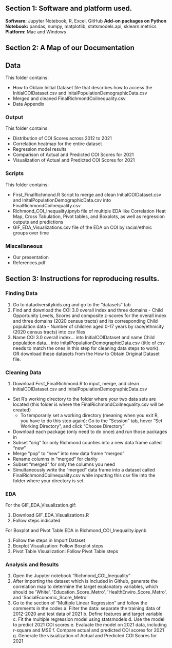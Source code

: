 ## Section 1: Software and platform used.
**Software:** Jupyter Notebook, R, Excel, GitHub
**Add-on packages on Python Notebook:** pandas, numpy, matplotlib, statsmodels.api, sklearn.metrics
**Platform:** Mac and Windows

## Section 2: A Map of our Documentation
## Data 
This folder contains:
* How to Obtain Initial Dataset file that describes how to access the InitialCOIDataset.csv and InitalPopulationDemographicData.csv 
* Merged and cleaned FinalRichmondCoiInequality.csv
* Data Appendix
### Output
This folder contains:
* Distribution of COI Scores across 2012 to 2021
* Correlation heatmap for the entire dataset
* Regression model results
* Comparison of Actual and Predicted COI Scores for 2021
* Visualization of Actual and Predicted COI Scores for 2021

### Scripts
This folder contains:
* First_FinalRichmond.R Script to merge and clean InitialCOIDataset.csv and InitalPopulationDemographicData.csv into FinalRichmondCoiInequality.csv
* Richmond_COI_Inequality.ipnyb file of multiple EDA like Correlation Heat Map, Cross Tabulation, Pivot tables, and Boxplots, as well as regression outputs and predictions
* GIF_EDA_Visualizations.csv file of the EDA on COI by racial/ethnic groups over time

### Miscellaneous
* Our presentation
* References.pdf


## Section 3: Instructions for reproducing results.
### Finding Data
1. Go to datadiversitykids.org and go to the “datasets” tab
2. Find and download the COI 3.0 overall index and three domains - Child Opportunity Levels, Scores and composite z-scores for the overall index and three domains (2020 census tracts) and its corresponding Child population data - Number of children aged 0-17 years by race/ethnicity (2020 census tracts) into csv files
3. Name COI 3.0 overall index… into InitialCOIDataset and name Child population data… into InitalPopulationDemographicData.csv (title of csv needs to match the ones in this step for cleaning data steps to work).  OR download these datasets from the How to Obtain Original Dataset file. 
### Cleaning Data
1. Download First_FinalRichmond.R to input, merge, and clean InitialCOIDataset.csv and InitalPopulationDemographicData.csv
* Set R’s working directory to the folder where your two data sets are located (this folder is where the FinalRichmondCoiInequality.csv will be created)
     *  To temporarily set a working directory (meaning when you exit R, you have to do this step again): Go to the “Session” tab, hover “Set Working Directory”, and click “Choose Directory”
* Download each package (only need to do once) and run those packages in
* Subset “orig” for only Richmond counties into a new data frame called “new”
* Merge “pop” to “new” into new data frame “merged”
* Rename columns in “merged” for clarity
* Subset “merged” for only the columns you need
* Simultaneously write the “merged” data frame into a dataset called FinalRichmondCoiInequality.csv while inputting this csv file into the folder where your directory is set. 
### EDA
For the GIF_EDA_Visualization.gif:
1. Download GIF_EDA_Visualizations.R 
2. Follow steps indicated

For Boxplot and Pivot Table EDA in Richmond_COI_Inequality.ipynb
1. Follow the steps in Import Dataset
2. Boxplot Visualization: Follow Boxplot steps
3. Pivot Table Visualization: Follow Pivot Table steps

### Analysis and Results
1. Open the Jupyter notebook “Richmond_COI_Inequality”
2. After importing the dataset which is included in Github, generate the correlation map to determine the target explanatory variables, which should be 'White', 'Education_Score_Metro', 'HealthEnviro_Score_Metro', and 'SocialEconomic_Score_Metro'
3. Go to the section of “Multiple Linear Regression” and follow the comments in the codes
  a. Filter the data: separate the training data of 2012-2020 and test data of 2021
  b. Define features and target variable
  c. Fit the multiple regression model using statsmodels
  d. Use the model to predict 2021 COI scores 
  e. Evaluate the model on 2021 data, including r-square and MSE
  f. Compare actual and predicted COI scores for 2021
  g. Generate the visualization of Actual and Predicted COI Scores for 2021
